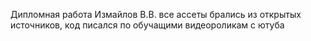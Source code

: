 Дипломная работа Измайлов В.В. все ассеты брались из открытых источников, код писался по обучащими видеороликам с ютуба
